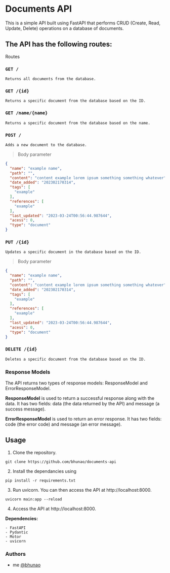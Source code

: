 # Documents API
This is a simple API built using FastAPI that performs CRUD (Create, Read, Update, Delete) operations on a database of documents.

## The API has the following routes:

Routes
### `GET /`

    Returns all documents from the database.

### `GET /{id}`

    Returns a specific document from the database based on the ID.

### `GET /name/{name}`

    Returns a specific document from the database based on the name.

### `POST /`

    Adds a new document to the database.

> Body parameter

```json
{
  "name": "example name",
  "path": "",
  "content": "content example lorem ipsum something something whatever",
  "date_added": "202302170314",
  "tags": [
    "example"
  ],
  "references": [
    "example"
  ],
  "last_updated": "2023-03-24T00:56:44.987644",
  "acess": 0,
  "type": "document"
}
```


### `PUT /{id}`

    Updates a specific document in the database based on the ID.

> Body parameter

```json
{
  "name": "example name",
  "path": "",
  "content": "content example lorem ipsum something something whatever",
  "date_added": "202302170314",
  "tags": [
    "example"
  ],
  "references": [
    "example"
  ],
  "last_updated": "2023-03-24T00:56:44.987644",
  "acess": 0,
  "type": "document"
}
```

### `DELETE /{id}`

    Deletes a specific document from the database based on the ID.

### Response Models

The API returns two types of response models: ResponseModel and ErrorResponseModel.

  **ResponseModel** is used to return a successful response along with the data. It has two fields: data (the data returned by the API) and message (a success message).

  **ErrorResponseModel** is used to return an error response. It has two fields: code (the error code) and message (an error message).

## Usage

1. Clone the repository.
```shell
git clone https://github.com/bhunao/documents-api
```
2. Install the dependancies using
```shell
pip install -r requirements.txt
```
3. Run uvicorn. You can then access the API at http://localhost:8000.
```shell
uvicorn main:app --reload
```
4. Access the API at http://localhost:8000.

**Dependencies:**

    - FastAPI
    - Pydantic
    - Motor
    - uvicorn

### Authors

- me [@bhunao](github.com/bhunao)